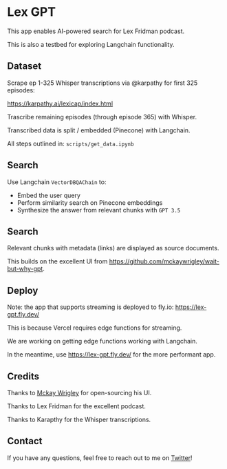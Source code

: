 # Lex GPT

This app enables AI-powered search for Lex Fridman podcast.

This is also a testbed for exploring Langchain functionality. 

## Dataset
 
Scrape ep 1-325 Whisper transcriptions via @karpathy for first 325 episodes:
 
https://karpathy.ai/lexicap/index.html

Trascribe remaining episodes (through episode 365) with Whisper.
 
Transcribed data is split / embedded (Pinecone) with Langchain.

All steps outlined in: `scripts/get_data.ipynb`

## Search

Use Langchain `VectorDBQAChain` to: 
* Embed the user query
* Perform similarity search on Pinecone embeddings
* Synthesize the answer from relevant chunks with `GPT 3.5`

## Search

Relevant chunks with metadata (links) are displayed as source documents.
 
This builds on the excellent UI from https://github.com/mckaywrigley/wait-but-why-gpt.

## Deploy

Note: the app that supports streaming is deployed to fly.io: https://lex-gpt.fly.dev/

This is because Vercel requires edge functions for streaming.

We are working on getting edge functions working with Langchain.

In the meantime, use https://lex-gpt.fly.dev/ for the more performant app. 

## Credits

Thanks to [Mckay Wrigley](https://twitter.com/mckaywrigley) for open-sourcing his UI.
 
Thanks to Lex Fridman for the excellent podcast.

Thanks to Karapthy for the Whisper transcriptions.

## Contact

If you have any questions, feel free to reach out to me on [Twitter](https://twitter.com/RLanceMartin)!
